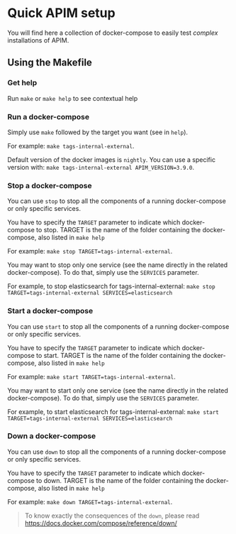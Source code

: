 # Quick APIM setup

You will find here a collection of docker-compose to easily test _complex_ installations of APIM.

## Using the Makefile

### Get help

Run `make` or `make help` to see contextual help

### Run a docker-compose

Simply use `make` followed by the target you want (see in `help`).

For example: `make tags-internal-external`.

Default version of the docker images is `nightly`. You can use a specific version with: `make tags-internal-external APIM_VERSION=3.9.0`.

### Stop a docker-compose

You can use `stop` to stop all the components of a running docker-compose or only specific services.

You have to specify the `TARGET` parameter to indicate which docker-compose to stop. TARGET is the name of the folder containing the docker-compose, also listed in `make help`

For example: `make stop TARGET=tags-internal-external`.

You may want to stop only one service (see the name directly in the related docker-compose). To do that, simply use the `SERVICES` parameter.

For example, to stop elasticsearch for tags-internal-external: `make stop TARGET=tags-internal-external SERVICES=elasticsearch`

### Start a docker-compose

You can use `start` to stop all the components of a running docker-compose or only specific services.

You have to specify the `TARGET` parameter to indicate which docker-compose to start. TARGET is the name of the folder containing the docker-compose, also listed in `make help`

For example: `make start TARGET=tags-internal-external`.

You may want to start only one service (see the name directly in the related docker-compose). To do that, simply use the `SERVICES` parameter.

For example, to start elasticsearch for tags-internal-external: `make start TARGET=tags-internal-external SERVICES=elasticsearch`

### Down a docker-compose

You can use `down` to stop all the components of a running docker-compose or only specific services.

You have to specify the `TARGET` parameter to indicate which docker-compose to down. TARGET is the name of the folder containing the docker-compose, also listed in `make help`

For example: `make down TARGET=tags-internal-external`.

> To know exactly the consequences of the `down`, please read https://docs.docker.com/compose/reference/down/